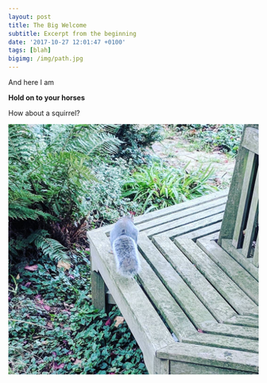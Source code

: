 ```yaml
---
layout: post
title: The Big Welcome
subtitle: Excerpt from the beginning
date: '2017-10-27 12:01:47 +0100'
tags: [blah]
bigimg: /img/path.jpg
---
```


And here I am

**Hold on to your horses**

How about a squirrel?

![Flight](/img/squirrel.jpg)
